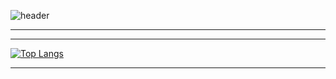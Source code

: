 ![header](https://capsule-render.vercel.app/api?type=waving&theme=react&height=300&section=header&text=StarSong%20profile&fontSize=90&animation=twinkling)

---


---

<div style="display: flex; overflow-x: auto;">
    <div style="flex: 1;">
        <a href="https://github.com/anuraghazra/github-readme-stats">
            <img src="https://github-readme-stats.vercel.app/api/top-langs/?username=kami1152&layout=compact" alt="Top Langs">
        </a>
    </div>
</div>

---
